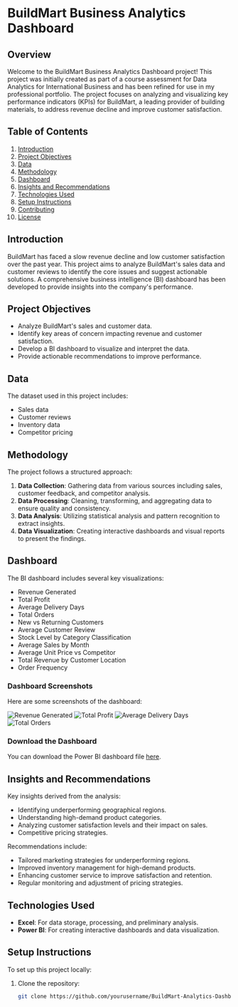 # BuildMart Business Analytics Dashboard

## Overview

Welcome to the BuildMart Business Analytics Dashboard project! This project was initially created as part of a course assessment for Data Analytics for International Business and has been refined for use in my professional portfolio. The project focuses on analyzing and visualizing key performance indicators (KPIs) for BuildMart, a leading provider of building materials, to address revenue decline and improve customer satisfaction.

## Table of Contents

1. [Introduction](#introduction)
2. [Project Objectives](#project-objectives)
3. [Data](#data)
4. [Methodology](#methodology)
5. [Dashboard](#dashboard)
6. [Insights and Recommendations](#insights-and-recommendations)
7. [Technologies Used](#technologies-used)
8. [Setup Instructions](#setup-instructions)
9. [Contributing](#contributing)
10. [License](#license)

## Introduction

BuildMart has faced a slow revenue decline and low customer satisfaction over the past year. This project aims to analyze BuildMart's sales data and customer reviews to identify the core issues and suggest actionable solutions. A comprehensive business intelligence (BI) dashboard has been developed to provide insights into the company's performance.

## Project Objectives

- Analyze BuildMart's sales and customer data.
- Identify key areas of concern impacting revenue and customer satisfaction.
- Develop a BI dashboard to visualize and interpret the data.
- Provide actionable recommendations to improve performance.

## Data

The dataset used in this project includes:
- Sales data
- Customer reviews
- Inventory data
- Competitor pricing

## Methodology

The project follows a structured approach:
1. **Data Collection**: Gathering data from various sources including sales, customer feedback, and competitor analysis.
2. **Data Processing**: Cleaning, transforming, and aggregating data to ensure quality and consistency.
3. **Data Analysis**: Utilizing statistical analysis and pattern recognition to extract insights.
4. **Data Visualization**: Creating interactive dashboards and visual reports to present the findings.

## Dashboard

The BI dashboard includes several key visualizations:
- Revenue Generated
- Total Profit
- Average Delivery Days
- Total Orders
- New vs Returning Customers
- Average Customer Review
- Stock Level by Category Classification
- Average Sales by Month
- Average Unit Price vs Competitor
- Total Revenue by Customer Location
- Order Frequency

### Dashboard Screenshots

Here are some screenshots of the dashboard:

![Revenue Generated](dashboard/revenue_generated.png)
![Total Profit](dashboard/total_profit.png)
![Average Delivery Days](dashboard/average_delivery_days.png)
![Total Orders](dashboard/total_orders.png)

### Download the Dashboard

You can download the Power BI dashboard file [here](dashboard/BuildMart_Dashboard.pbix).

## Insights and Recommendations

Key insights derived from the analysis:
- Identifying underperforming geographical regions.
- Understanding high-demand product categories.
- Analyzing customer satisfaction levels and their impact on sales.
- Competitive pricing strategies.

Recommendations include:
- Tailored marketing strategies for underperforming regions.
- Improved inventory management for high-demand products.
- Enhancing customer service to improve satisfaction and retention.
- Regular monitoring and adjustment of pricing strategies.

## Technologies Used

- **Excel**: For data storage, processing, and preliminary analysis.
- **Power BI**: For creating interactive dashboards and data visualization.

## Setup Instructions

To set up this project locally:

1. Clone the repository:
   ```sh
   git clone https://github.com/yourusername/BuildMart-Analytics-Dashboard.git
